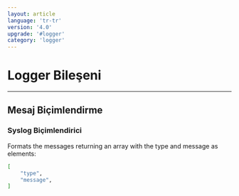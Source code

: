 ```yaml
---
layout: article
language: 'tr-tr'
version: '4.0'
upgrade: '#logger'
category: 'logger'
---
```

# Logger Bileşeni

* * *

## Mesaj Biçimlendirme

### Syslog Biçimlendirici

Formats the messages returning an array with the type and message as elements:

```bash
[
    "type",
    "message",
]
```